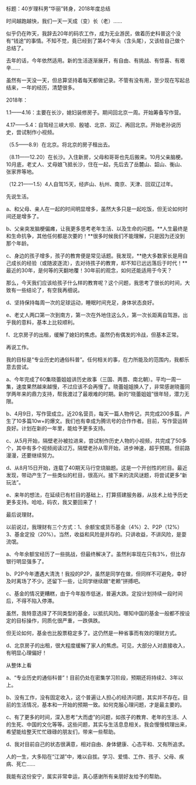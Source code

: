 标题：40岁理科男“华丽”转身，2018年度总结



时间越跑越快，我们一天一天成（变）长（老）……

似乎仍在昨天，我辞去20年的码农工作，成为无业游民，做着历史科普这个没有“钱途”的事情。不知不觉，竟已经到了第4个年头（含头尾），又该给自己做个总结了。

去年的话，今年依然适用。新的生活逐渐展开，有自由、有挑战、有惊喜、有艰辛……



虽然有一天没一天，但总算坚持着每天都做记录。不管有没有用，至少现在写起总结来，一年的经历，清楚很多。

2018年：

1.1——4.16：主要在长沙，媳妇装修房子。期间回北京一周。开始筹备写作营。

4.17——5.4：自驾经三峡大坝、殷墟、北京、双辽、再回北京。开始老孙说历史，尝试制作小视频。

（5.5——8.9）在北京。将北京的房子租出去。

（8.11——12.20）在长沙。入住新房，父母和哥哥也先后搬来。10月父亲脑梗。10月底，老丈人、丈母娘飞抵长沙，住在一起，先后去了岳麓山、韶山、衡山、张家界等地。

（12.21——1.5）4人自驾15天，经庐山、杭州、南京、天津、回双辽过年。



先说生活。

a、和父母、亲人在一起的时间明显增多，虽然大多只是一起吃饭，但无论如何时间还是增多了。

b、父亲突发脑梗偏瘫，让我更多思考老年生活、以及生命的问题。**人生最终是和生命抗争，其他任何都是次要的！**很多时候我们不能理解，只是因为还没到那个年龄。

c、身边的孩子增多，孩子的教育便是常见话题。我发现，**绝大多数家长是用自己成长的经验（或随波逐流），去对待孩子的教育，却不知已远远落后于时代！**最近的30年，是何等的天翻地覆！30年前的观念，如何还能适用于今天？

那么，今天我们应该给孩子什么样的教育呢？这个问题，我思考了很长的时间，大致有一些结论了，有空我再细说。

d、坚持保持每周一次的足球运动，睡眠时间充足，身体状态良好。

e、老丈人两口第一次到南方，第一次在外地住这么久，第一次长距离自驾游。出乎我的意料，基本上比较顺利。

f、北京房子的出租，缓解了媳妇的焦虑。虽然仍有偶发的冷战，但基本正常。



再说工作。

我的目标是“专业历史的通俗科普”。任何相关的事，在力所能及的范围内，我都乐意去尝试。

a、今年完成了60集晓蕾姐姐讲历史故事（三国、两晋、南北朝）。平均一周一集，速度果然越来越慢，不过应该不会再慢了。晓蕾姐姐换人了，非常感谢晓蕾同学两年来的鼎力支持，帮我渡过了最艰难的时期。新的“晓蕾姐姐”很年轻，潜力无限。

b、4月9日，写作营成立。近20名营员，每天一篇人物传记，共完成200多篇，产生了10多篇10w+的爆文。我们也有幸成为腾讯号的合作作者。目前，写作营运转良好。计划在新的一年里，能给予更多支持。

c、从5月开始，隔壁老孙被拉进来，尝试制作历史人物的小视频，共完成了50多个，其中有多个视频阅读过万。隔壁老孙从零开始，进步神速，超乎预期。但前路漫漫，还要继续努力。

d、从8月15日开始，连载了40期天马行空烧脑题。这是一个开创性的栏目。最近发现，带动产生了一些类似的栏目，很高兴。接下来的流风谜题，将尝试更多“新玩法”。

e、来年的想法，在延续已有栏目的基础上，打算搭建服务器，从技术上给予历史更多支持。哈哈，码农，我又要回来了！



最后说理财。

以前说过，我理财有三个方式：1、余额宝或货币基金（4%）2、P2P（12%）3、基金定投（20%）。当然，收益和风险是并存的。只讲收益，不讲风险，是耍流氓。

a、今年余额宝经历了一些挑战，但最终解决了。虽然利率现在只有3%，但比存银行明显强多了。

b、P2P今年遭遇大清洗！我投的P2P，虽然是同学在做，但同样不可避免，幸好及时离场了不少。还留下一些，让同学继续跟“老赖”拼搏吧。

c、基金的情况更糟糕，由于今年股市低迷，普遍大跌。定投计划持续一段时间后，不得不陷入停滞。

虽然，我特意选择了不同类型的基金，以抵抗风险。哪知中国的基金一般都不按设定的目标操作，同质化很严重，一跌俱跌。

但无论如何，基金也比股票稳定多了。这仍然是一种省事而有效的理财方式。

d、北京房子的出租，很大程度缓解了家人的焦虑。可见，大部分人对直接收入，有明显心理偏好！



从整体上看

a、“专业历史的通俗科普”！目前仍处在密集学习阶段，预期还将持续2、3年以上。

b、没有工作，没有固定收入，这个普遍让人担心的经济问题，其实并不存在。目前的生活情况，基本和一开始的预期一致。如何克服心理问题，才是最主要的。

c、有了更多的时间，深入思考“大而虚”的问题，如孩子的教育、老年的生活、人的生死、中国的文化等等。这些问题，其实与生活息息相关。我会慢慢梳理出来，希望能给整天忙忙碌碌的朋友们，带来一些帮助。

d、我对目前自己的状态很满意，相对自由、身体健康、心态平和、又有所追求。

人的一生，大多陷在“江湖”中，难以自拔。学习、爱情、工作、孩子、父母、疾病、死亡……

我能有这份安宁，属实非常幸运，真心感谢所有亲朋好友给予的帮助。






